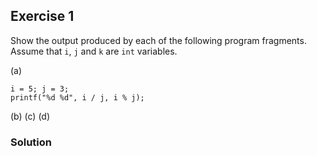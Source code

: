 ## Exercise 1
Show the output produced by each of the following program fragments. Assume that `i`, `j` and `k` are `int` variables.

(a)
```
i = 5; j = 3;
printf("%d %d", i / j, i % j);
```
(b)
(c)
(d)

### Solution